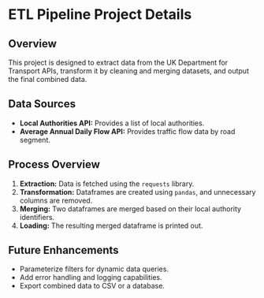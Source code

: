 # ETL Pipeline Project Details

## Overview
This project is designed to extract data from the UK Department for Transport APIs, transform it by cleaning and merging datasets, and output the final combined data.

## Data Sources
- **Local Authorities API:** Provides a list of local authorities.
- **Average Annual Daily Flow API:** Provides traffic flow data by road segment.

## Process Overview
1. **Extraction:** Data is fetched using the `requests` library.
2. **Transformation:** Dataframes are created using `pandas`, and unnecessary columns are removed.
3. **Merging:** Two dataframes are merged based on their local authority identifiers.
4. **Loading:** The resulting merged dataframe is printed out.

## Future Enhancements
- Parameterize filters for dynamic data queries.
- Add error handling and logging capabilities.
- Export combined data to CSV or a database.
